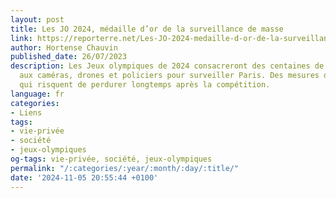 ```yaml
---
layout: post
title: Les JO 2024, médaille d’or de la surveillance de masse
link: https://reporterre.net/Les-JO-2024-medaille-d-or-de-la-surveillance-de-masse
author: Hortense Chauvin
published_date: 26/07/2023
description: Les Jeux olympiques de 2024 consacreront des centaines de millions d’euros
  aux caméras, drones et policiers pour surveiller Paris. Des mesures d’exception
  qui risquent de perdurer longtemps après la compétition.
language: fr
categories:
- Liens
tags:
- vie-privée
- société
- jeux-olympiques
og-tags: vie-privée, société, jeux-olympiques
permalink: "/:categories/:year/:month/:day/:title/"
date: '2024-11-05 20:55:44 +0100'
---
```

